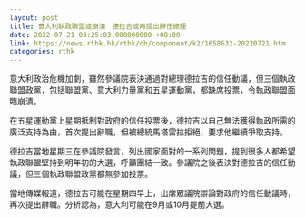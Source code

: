 ```yaml
---
layout: post
title: 意大利執政聯盟或崩潰　德拉吉或再提出辭任總理
date: 2022-07-21 03:25:03.000000000 +08:00
link: https://news.rthk.hk/rthk/ch/component/k2/1658632-20220721.htm
categories: rthk
---
```


意大利政治危機加劇，雖然參議院表決通過對總理德拉吉的信任動議，但三個執政聯盟政黨，包括聯盟黨、意大利力量黨和五星運動黨，都缺席投票，令執政聯盟面臨崩潰。

在五星運動黨上星期抵制對政府的信任投票後，德拉吉以自己無法獲得執政所需的廣泛支持為由，首次提出辭職，但被總統馬塔雷拉拒絕，要求他繼續爭取支持。

德拉吉當地星期三在參議院發言，列出國家面對的一系列問題，提到很多人都希望執政聯盟堅持到明年初的大選，呼籲團結一致。參議院之後表決對德拉吉的信任動議，但三個執政聯盟政黨都無參加投票。

當地傳媒報道，德拉吉可能在星期四早上，出席眾議院辯論對政府的信任動議時，再次提出辭職。分析認為，意大利可能在9月或10月提前大選。
